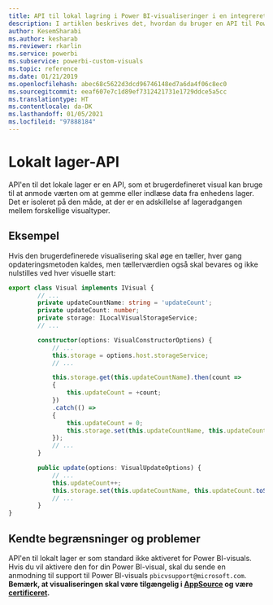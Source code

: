 ```yaml
---
title: API til lokal lagring i Power BI-visualiseringer i en integreret Power BI-analyse for at få bedre integreret BI-indsigt
description: I artiklen beskrives det, hvordan du bruger en API til Power BI-visualiseringer til at få adgang til browserens lokale lager. Aktivér bedre integreret BI-indsigt ved hjælp af Power BI-integreret analyse.
author: KesemSharabi
ms.author: kesharab
ms.reviewer: rkarlin
ms.service: powerbi
ms.subservice: powerbi-custom-visuals
ms.topic: reference
ms.date: 01/21/2019
ms.openlocfilehash: abec68c5622d3dcd96746148ed7a6da4f06c8ec0
ms.sourcegitcommit: eeaf607e7c1d89ef7312421731e1729ddce5a5cc
ms.translationtype: HT
ms.contentlocale: da-DK
ms.lasthandoff: 01/05/2021
ms.locfileid: "97888184"
---
```

# <a name="local-storage-api"></a>Lokalt lager-API

API'en til det lokale lager er en API, som et brugerdefineret visual kan bruge til at anmode værten om at gemme eller indlæse data fra enhedens lager. Det er isoleret på den måde, at der er en adskillelse af lageradgangen mellem forskellige visualtyper.

## <a name="sample"></a>Eksempel

Hvis den brugerdefinerede visualisering skal øge en tæller, hver gang opdateringsmetoden kaldes, men tællerværdien også skal bevares og ikke nulstilles ved hver visuelle start:

```typescript
export class Visual implements IVisual {
        // ...
        private updateCountName: string = 'updateCount';
        private updateCount: number;
        private storage: ILocalVisualStorageService;
        // ...

        constructor(options: VisualConstructorOptions) {
            // ...
            this.storage = options.host.storageService;
            // ...

            this.storage.get(this.updateCountName).then(count =>
            {
                this.updateCount = +count;
            })
            .catch(() =>
            {
                this.updateCount = 0;
                this.storage.set(this.updateCountName, this.updateCount.toString());
            });
            // ...
        }

        public update(options: VisualUpdateOptions) {
            // ...
            this.updateCount++;
            this.storage.set(this.updateCountName, this.updateCount.toString());
            // ...
        }
}
```

## <a name="known-limitations-and-issues"></a>Kendte begrænsninger og problemer

API'en til lokalt lager er som standard ikke aktiveret for Power BI-visuals. Hvis du vil aktivere den for din Power BI-visual, skal du sende en anmodning til support til Power BI-visuals `pbicvsupport@microsoft.com`.  
**Bemærk, at visualiseringen skal være tilgængelig i [AppSource](https://appsource.microsoft.com/en-us/marketplace/apps?product=power-bi-visuals) og være [certificeret](https://powerbi.microsoft.com/en-us/documentation/powerbi-custom-visuals-certified/).**
